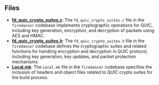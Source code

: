 
## Files
- **[fd_quic_crypto_suites.c](crypto/fd_quic_crypto_suites.c.driver.md)**: The `fd_quic_crypto_suites.c` file in the `firedancer` codebase implements cryptographic operations for QUIC, including key generation, encryption, and decryption of packets using AES and HMAC.
- **[fd_quic_crypto_suites.h](crypto/fd_quic_crypto_suites.h.driver.md)**: The `fd_quic_crypto_suites.h` file in the `firedancer` codebase defines the cryptographic suites and related functions for handling encryption and decryption in QUIC protocol, including key generation, key updates, and packet protection mechanisms.
- **[Local.mk](crypto/Local.mk.driver.md)**: The `Local.mk` file in the `firedancer` codebase specifies the inclusion of headers and object files related to QUIC crypto suites for the build process.
